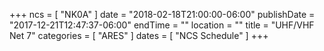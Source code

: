 +++
ncs = [ "NK0A" ]
date = "2018-02-18T21:00:00-06:00"
publishDate = "2017-12-21T12:47:37-06:00"
endTime = ""
location = ""
title = "UHF/VHF Net 7"
categories = [ "ARES" ]
dates = [ "NCS Schedule" ]
+++
